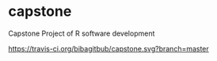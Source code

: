 # capstone
Capstone Project of R software development

https://travis-ci.org/bibagitbub/capstone.svg?branch=master
